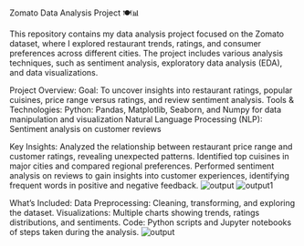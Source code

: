 Zomato Data Analysis Project 🍽️📊

This repository contains my data analysis project focused on the Zomato dataset, where I explored restaurant trends, ratings, and consumer preferences across different cities. The project includes various analysis techniques, such as sentiment analysis, exploratory data analysis (EDA), and data visualizations.

Project Overview:
Goal: To uncover insights into restaurant ratings, popular cuisines, price range versus ratings, and review sentiment analysis.
Tools & Technologies:
Python: Pandas, Matplotlib, Seaborn, and Numpy for data manipulation and visualization
Natural Language Processing (NLP): Sentiment analysis on customer reviews

Key Insights:
Analyzed the relationship between restaurant price range and customer ratings, revealing unexpected patterns.
Identified top cuisines in major cities and compared regional preferences.
Performed sentiment analysis on reviews to gain insights into customer experiences, identifying frequent words in positive and negative feedback.
![output](https://github.com/user-attachments/assets/159493d6-8d0d-4488-ba0e-8b9eded9c27e)
![output1](https://github.com/user-attachments/assets/2655c04a-1c66-4a30-865a-2aaeebf86a9a)

What’s Included:
Data Preprocessing: Cleaning, transforming, and exploring the dataset.
Visualizations: Multiple charts showing trends, ratings distributions, and sentiments.
Code: Python scripts and Jupyter notebooks  of steps taken during the analysis.
![output](https://github.com/user-attachments/assets/3336bb05-e6ef-4fef-9729-4970226d88f1)



